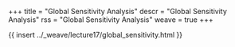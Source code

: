 +++
title = "Global Sensitivity Analysis"
descr = "Global Sensitivity Analysis"
rss = "Global Sensitivity Analysis"
weave = true
+++

{{ insert ../_weave/lecture17/global_sensitivity.html }}